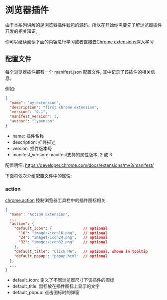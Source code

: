 # 浏览器插件

由于本系列讲解的是浏览器插件钱包的源码，所以在开始你需要先了解浏览器插件开发的相关知识。

你可以继续阅读下面的内容进行学习或者直接去[Chrome extensions](https://developer.chrome.com/docs/extensions/)深入学习


## 配置文件

每个浏览器插件都有一个 manifest.json 配置文件, 其中记录了该插件的相关信息。

例如:

```json
{
  "name": "my-extension",
  "description": "first chrome extension",
  "version": "0.1",
  "manifest_version": 3,
  "author": "lybenson"
}
```

- name: 插件名称
- description: 插件描述
- version: 插件版本号
- manifest_version: manifest支持的属性版本, 2 或 3

配置明细: https://developer.chrome.com/docs/extensions/mv3/manifest/

下面将依次介绍配置文件中的属性:

### action

[chrome.action](https://developer.chrome.com/docs/extensions/reference/action/#injecting-a-content-script-on-click) 控制浏览器工具栏中的插件图标相关


```json
{
  "name": "Action Extension",
  ...
  "action": {
    "default_icon": {              // optional
      "16": "images/icon16.png",   // optional
      "24": "images/icon24.png",   // optional
      "32": "images/icon32.png"    // optional
    },
    "default_title": "Click Me",   // optional, shown in tooltip
    "default_popup": "popup.html"  // optional
  },
  ...
}
```

- default_icon: 定义了不同浏览器尺寸下该插件的图标
- default_title: 鼠标放在插件图标上显示的文字
- default_popup: 点击图标时的弹窗


